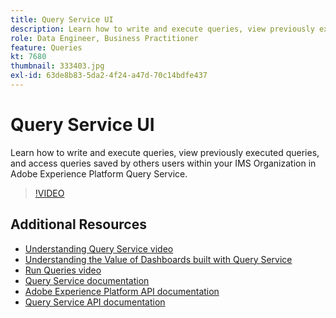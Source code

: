 ```yaml
---
title: Query Service UI
description: Learn how to write and execute queries, view previously executed queries, and access queries saved by others users within your IMS Organization in Adobe Experience Platform Query Service.
role: Data Engineer, Business Practitioner
feature: Queries
kt: 7680
thumbnail: 333403.jpg
exl-id: 63de8b83-5da2-4f24-a47d-70c14bdfe437
---
```

# Query Service UI

Learn how to write and execute queries, view previously executed queries, and access queries saved by others users within your IMS Organization in Adobe Experience Platform Query Service. 

>[!VIDEO](https://video.tv.adobe.com/v/333403?quality=12&learn=on)

## Additional Resources

* [Understanding Query Service video](understanding-query-service.md)
* [Understanding the Value of Dashboards built with Query Service](understanding-the-value-of-dashboards-built-with-query-service.md)
* [Run Queries video](run-queries.md)
* [Query Service documentation](https://experienceleague.adobe.com/docs/experience-platform/query/home.html)
* [Adobe Experience Platform API documentation](https://www.adobe.io/apis/experienceplatform/home/api-reference.html#!acpdr/swagger-specs/access-control.yaml)
* [Query Service API documentation](https://www.adobe.io/apis/experienceplatform/home/api-reference.html#!acpdr/swagger-specs/qs-api.yaml)
